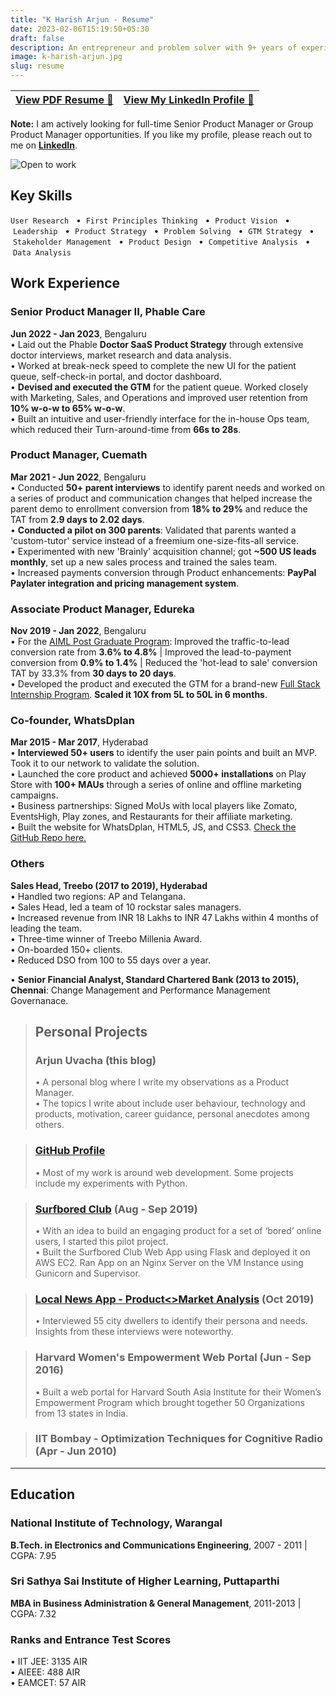 ```yaml
---
title: "K Harish Arjun - Resume"
date: 2023-02-06T15:19:50+05:30
draft: false
description: An entrepreneur and problem solver with 9+ years of experience in solving customer problems and driving organisational growth. With cross-functional collaboration across diverse teams and aligning them with the Product Vision, I have a proven track record in designing product & GTM strategies and building, launching and scaling new products from scratch. I use a user-centric approach and display hustle to deliver things, with analytical, design, communication, stakeholder management, and leadership skills.
image: k-harish-arjun.jpg
slug: resume
---
```


| [**View PDF Resume** 📄](https://drive.google.com/file/d/1gP5OK5SWBLhGb3d48sv3zwkjdO-CPxd7/view?usp=sharing) | [**View My LinkedIn Profile** 🔗](https://www.linkedin.com/in/harisharjun)|
| --- | --- |

**Note:** I am actively looking for full-time Senior Product Manager or Group Product Manager opportunities. If you like my profile, please reach out to me on [**LinkedIn**](https://www.linkedin.com/in/harisharjun).

![Open to work](open-to-work.png)

## **Key Skills**
`User Research` &nbsp; • &nbsp;`First Principles Thinking` &nbsp; • &nbsp;`Product Vision` &nbsp; • &nbsp;`Leadership` &nbsp; • &nbsp;`Product Strategy` &nbsp; • &nbsp;`Problem Solving` &nbsp; • &nbsp;`GTM Strategy` &nbsp; • &nbsp;`Stakeholder Management` &nbsp; • &nbsp;`Product Design` &nbsp; • &nbsp;`Competitive Analysis` &nbsp; • &nbsp;`Data Analysis`

## Work Experience
### Senior Product Manager II, **Phable Care**
**Jun 2022 - Jan 2023**, Bengaluru\
• Laid out the Phable **Doctor SaaS Product Strategy** through extensive doctor interviews, market research and data analysis.\
• Worked at break-neck speed to complete the new UI for the patient queue, self-check-in portal, and doctor dashboard.\
• **Devised and executed the GTM** for the patient queue. Worked closely with Marketing, Sales, and Operations and improved user retention from **10% w-o-w to 65% w-o-w**.\
• Built an intuitive and user-friendly interface for the in-house Ops team, which reduced their Turn-around-time from **66s to 28s**.

### Product Manager, **Cuemath**
**Mar 2021 - Jun 2022**, Bengaluru\
• Conducted **50+ parent interviews** to identify parent needs and worked on a series of product and communication changes that helped increase the parent demo to enrollment conversion from **18% to 29%** and reduce the TAT from **2.9 days to 2.02 days**.\
• **Conducted a pilot on 300 parents**: Validated that parents wanted a 'custom-tutor' service instead of a freemium one-size-fits-all service.\
• Experimented with new 'Brainly' acquisition channel; got **~500 US leads monthly**, set up a new sales process and trained the sales team.\
• Increased payments conversion through Product enhancements: **PayPal Paylater integration and pricing management system**.

### Associate Product Manager, **Edureka**
**Nov 2019 - Jan 2022**, Bengaluru\
• For the [AIML Post Graduate Program](https://www.edureka.co/executive-programs/machine-learning-and-ai): Improved the traffic-to-lead conversion rate from **3.6% to 4.8%** | Improved the lead-to-payment conversion from **0.9% to 1.4%** | Reduced the 'hot-lead to sale' conversion TAT by 33.3% from **30 days to 20 days**.\
• Developed the product and executed the GTM for a brand-new [Full Stack Internship Program](https://www.edureka.co/internship/full-stack-web-development). **Scaled it 10X from 5L to 50L in 6 months**.

### Co-founder, **WhatsDplan**
**Mar 2015 - Mar 2017**, Hyderabad\
• **Interviewed 50+ users** to identify the user pain points and built an MVP. Took it to our network to validate the solution.\
• Launched the core product and achieved **5000+ installations** on Play Store with **100+ MAUs** through a series of online and offline marketing campaigns.\
• Business partnerships: Signed MoUs with local players like Zomato, EventsHigh, Play zones, and Restaurants for their affiliate marketing.\
• Built the website for WhatsDplan, HTML5, JS, and CSS3. [Check the GitHub Repo here.](https://github.com/harisharjun/whatsdplan-website)

### **Others**
**Sales Head, Treebo (2017 to 2019), Hyderabad**\
• Handled two regions: AP and Telangana.\
• Sales Head, led a team of 10 rockstar sales managers.\
• Increased revenue from INR 18 Lakhs to INR 47 Lakhs within 4 months of leading the team.\
• Three-time winner of Treebo Millenia Award.\
• On-boarded 150+ clients.\
• Reduced DSO from 100 to 55 days over a year.

• **Senior Financial Analyst, Standard Chartered Bank (2013 to 2015), Chennai**: Change Management and Performance Management Governanace.

> ## Personal Projects
> ### Arjun Uvacha (this blog)
> • A personal blog where I write my observations as a Product Manager.\
> • The topics I write about include user behaviour, technology and products, motivation, career guidance, personal anecdotes among others.

> ### [GitHub Profile](https://github.com/harisharjun)
> • Most of my work is around web development. Some projects include my experiments with Python.

> ### [Surfbored Club](https://github.com/harisharjun/surfbored) (Aug - Sep 2019)
> • With an idea to build an engaging product for a set of ‘bored’ online users, I started this pilot project.\
> • Built the Surfbored Club Web App using Flask and deployed it on AWS EC2. Ran App on an Nginx Server on the VM Instance using Gunicorn and Supervisor.

> ### [Local News App - Product<>Market Analysis](https://www.linkedin.com/posts/harisharjun_product-feature-prioritization-for-a-local-activity-6604326215979491328-gHdd/) (Oct 2019)
> • Interviewed 55 city dwellers to identify their persona and needs. Insights from these interviews were noteworthy.

> ### Harvard Women's Empowerment Web Portal (Jun - Sep 2016)
> • Built a web portal for Harvard South Asia Institute for their Women’s Empowerment Program which brought together 50 Organizations from 13 states in India.

> ### IIT Bombay - Optimization Techniques for Cognitive Radio (Apr - Jun 2010)

---

## Education
### National Institute of Technology, Warangal
**B.Tech. in Electronics and Communications Engineering**, 2007 - 2011 | CGPA: 7.95
### Sri Sathya Sai Institute of Higher Learning, Puttaparthi
**MBA in Business Administration & General Management**, 2011-2013 | CGPA: 7.32

### Ranks and Entrance Test Scores
• IIT JEE: 3135 AIR\
• AIEEE: 488 AIR\
• EAMCET: 57 AIR